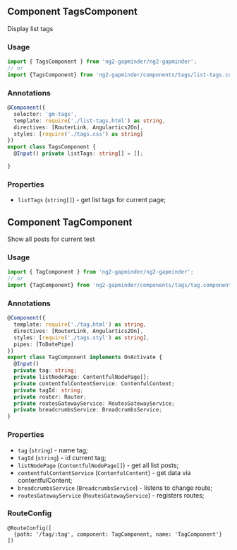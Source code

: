 ## Component TagsComponent
Display list tags 

### Usage
```typescript
import { TagsComponent } from 'ng2-gapminder/ng2-gapminder';
// or
import {TagsComponent} from 'ng2-gapminder/components/tags/list-tags.component';
```

### Annotations
```typescript
@Component({
  selector: 'gm-tags',
  template: require('./list-tags.html') as string,
  directives: [RouterLink, Angulartics2On],
  styles: [require('./tags.css') as string]
})
export class TagsComponent {
  @Input() private listTags: string[] = [];

}

```

### Properties

- `listTags` (`string[]`) - get list tags for current page;



## Component TagComponent
Show all posts for current test

### Usage
```typescript
import { TagComponent } from 'ng2-gapminder/ng2-gapminder';
// or
import {TagComponent} from 'ng2-gapminder/components/tags/tag.component';
```

### Annotations
```typescript
@Component({
  template: require('./tag.html') as string,
  directives: [RouterLink, Angulartics2On],
  styles: [require('./tags.styl') as string],
  pipes: [ToDatePipe]
})
export class TagComponent implements OnActivate {
  @Input()
  private tag: string;
  private listNodePage: ContentfulNodePage[];
  private contentfulContentService: ContenfulContent;
  private tagId: string;
  private router: Router;
  private routesGatewayService: RoutesGatewayService;
  private breadcrumbsService: BreadcrumbsService;
}

```

### Properties

- `tag` (`string`) - name tag;
- `tagId` (`string`) - id current tag;
- `listNodePage` (`ContentfulNodePage[]`) - get all list posts;
- `contentfulContentService` (`ContenfulContent`) - get data via contentfulContent;
- `breadcrumbsService` (`BreadcrumbsService`) - listens to change route; 
- `routesGatewayService` (`RoutesGatewayService`) - registers routes; 


### RouteConfig
```
@RouteConfig([
  {path: '/tag/:tag', component: TagComponent, name: 'TagComponent'}
])
```
